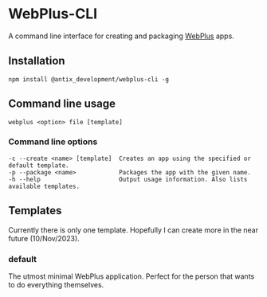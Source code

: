 # WebPlus-CLI

A command line interface for creating and packaging [WebPlus](https://github.com/Antix-Development/WebPlus) apps.

## Installation

```
npm install @antix_development/webplus-cli -g
```

## Command line usage

```
webplus <option> file [template]
```

### Command line options

```
-c --create <name> [template]  Creates an app using the specified or default template.
-p --package <name>            Packages the app with the given name.
-h --help                      Output usage information. Also lists available templates.
```

## Templates

Currently there is only one template. Hopefully I can create more in the near future (10/Nov/2023).

### default

The utmost minimal WebPlus application. Perfect for the person that wants to do everything themselves.

